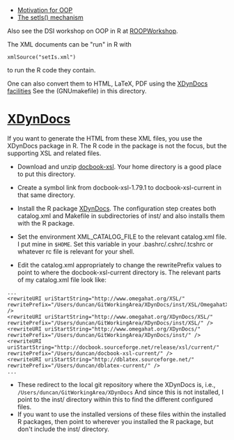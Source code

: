 + [Motivation for OOP](OOPGoals.xml)
+ [The setIs() mechanism](setIs.xml)


Also see the DSI workshop on OOP in R at [ROOPWorkshop](https://github.com/dsidavis/ROOPWorkshop).


The XML documents can be "run" in R with 
```
xmlSource("setIs.xml")
```
to run the R code they contain.

One can also convert them to HTML, LaTeX, PDF using the [XDynDocs facilities](https://github.com/duncantl/XDynDocs)
See the (GNUmakefile) in this directory.





# [XDynDocs](https://github.com/duncantl/XDynDocs)
If you want to generate the HTML  from these XML files, you use the XDynDocs package in R.
The R code in the package is not the focus, but the supporting XSL and related files.

+ Download and unzip [docbook-xsl](https://sourceforge.net/projects/docbook/files/#files). Your home
  directory is a good place to put this directory.
  
+ Create a symbol link from docbook-xsl-1.79.1 to docbook-xsl-current in that same directory.

+ Install the R package [XDynDocs](https://github.com/duncantl/XDynDocs).  The configuration 
  step creates both catalog.xml and Makefile in subdirectories of inst/ and also installs them with the
  R package.
  
+ Set the environment XML_CATALOG_FILE to the relevant catalog.xml file. I put mine in `$HOME`.
  Set this variable in your .bashrc/.cshrc/.tcshrc or whatever rc file is relevant for your shell.

+ Edit the catalog.xml appropriately to change the rewritePrefix values to point to where the docbook-xsl-current
  directory is. The relevant parts of my catalog.xml file look like:
```  
...
<rewriteURI uriStartString="http://www.omegahat.org/XSL/" rewritePrefix="/Users/duncan/GitWorkingArea/XDynDocs/inst/XSL/OmegahatXSL/" />
<rewriteURI uriStartString="http://www.omegahat.org/XDynDocs/XSL/" rewritePrefix="/Users/duncan/GitWorkingArea/XDynDocs/inst/XSL/" />
<rewriteURI uriStartString="http://www.omegahat.org/XDynDocs/" rewritePrefix="/Users/duncan/GitWorkingArea/XDynDocs/inst/" />
<rewriteURI uriStartString="http://docbook.sourceforge.net/release/xsl/current/" rewritePrefix="/Users/duncan/docbook-xsl-current/" />
<rewriteURI uriStartString="http://dblatex.sourceforge.net/" rewritePrefix="/Users/duncan/dblatex-current/" />
...
```
+ These redirect to the local git repository where the XDynDocs is, i.e.,  `/Users/duncan/GitWorkingArea/XDynDocs`
  And since this is not installed, I point to the inst/ directory within this to find the
  different configured files.
+ If you want to use the installed versions of these files within the installed R packages, then
  point to wherever you installed the R package, but don't include the inst/ directory.
